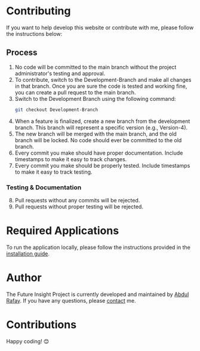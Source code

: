 # Contributing

If you want to help develop this website or contribute with me, please follow the instructions below:

## Process
1. No code will be committed to the main branch without the project administrator's testing and approval.
2. To contribute, switch to the Development-Branch and make all changes in that branch. Once you are sure the code is tested and working fine, you can create a pull request to the main branch.
3. Switch to the Development Branch using the following command:
    ```bash
    git checkout Development-Branch
    ```
4. When a feature is finalized, create a new branch from the development branch. This branch will represent a specific version (e.g., Version-4).
5. The new branch will be merged with the main branch, and the old branch will be locked. No code should ever be committed to the old branch.
6. Every commit you make should have proper documentation. Include timestamps to make it easy to track changes.
7. Every commit you make should be properly tested. Include timestamps to make it easy to track testing.

### Testing & Documentation
8. Pull requests without any commits will be rejected.
9. Pull requests without proper testing will be rejected.

# Required Applications
To run the application locally, please follow the instructions provided in the [installation guide](/docs/INSTALL.md).

# Author
The Future Insight Project is currently developed and maintained by [Abdul Rafay](https://github.com/rafay99-epic). If you have any questions, please [contact](mailto:99marafay@gmail.com) me.

# Contributions
Happy coding! 😊